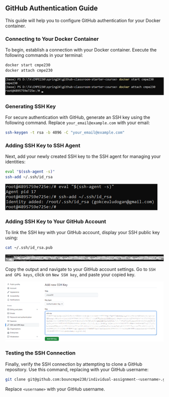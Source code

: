 ## GitHub Authentication Guide

This guide will help you to configure GitHub authentication for your Docker container.

### Connecting to Your Docker Container

To begin, establish a connection with your Docker container. Execute the following commands in your terminal:


```bash
docker start cmpe230
docker attach cmpe230
```

![](docker.png)

### Generating SSH Key

For secure authentication with GitHub, generate an SSH key using the following command. Replace `your_email@example.com` with your email:


```bash
ssh-keygen -t rsa -b 4096 -C "your_email@example.com"
```

### Adding SSH Key to SSH Agent

Next, add your newly created SSH key to the SSH agent for managing your identities:
    
```bash
eval "$(ssh-agent -s)"
ssh-add ~/.ssh/id_rsa
```

![](sshagent.png)

### Adding SSH Key to Your GitHub Account

To link the SSH key with your GitHub account, display your SSH public key using:


```bash
cat ~/.ssh/id_rsa.pub
```

![](sshcat.png)

Copy the output and navigate to your GitHub account settings. Go to `SSH and GPG keys`, click on `New SSH key`, and paste your copied key.


![](sshgithub.png)

### Testing the SSH Connection

Finally, verify the SSH connection by attempting to clone a GitHub repository. Use this command, replacing <username> with your GitHub username:

```bash
git clone git@github.com:bouncmpe230/individual-assignment-<username>.git
```

Replace `<username>` with your GitHub username.




